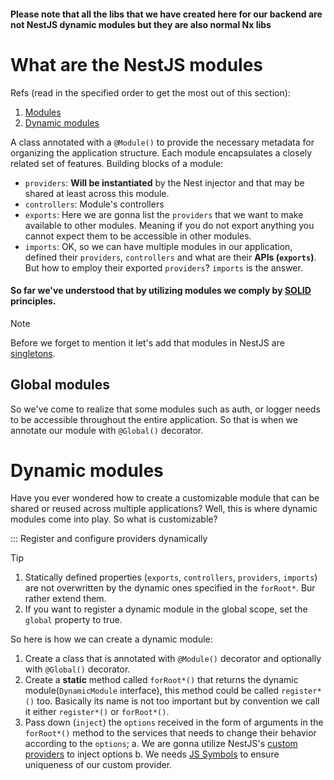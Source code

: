 #### Please note that all the libs that we have created here for our backend are not NestJS dynamic modules but they are also normal Nx libs

# What are the NestJS modules

Refs (read in the specified order to get the most out of this section):

1. [Modules](https://docs.nestjs.com/modules)
2. [Dynamic modules](https://docs.nestjs.com/fundamentals/dynamic-modules)

A class annotated with a `@Module()` to provide the necessary metadata for organizing the application structure. Each module encapsulates a closely related set of features. Building blocks of a module:

- `providers`: **Will be instantiated** by the Nest injector and that may be shared at least across this module.
- `controllers`: Module's controllers
- `exports`: Here we are gonna list the `providers` that we want to make available to other modules. Meaning if you do not export anything you cannot expect them to be accessible in other modules.
- `imports`: OK, so we can have multiple modules in our application, defined their `providers`, `controllers` and what are their **APIs (`exports`)**. But how to employ their exported `providers`? `imports` is the answer.

#### So far we've understood that by utilizing modules we comply by [SOLID](https://en.wikipedia.org/wiki/SOLID) principles.

> [!NOTE]
> Before we forget to mention it let's add that modules in NestJS are [singletons](https://en.wikipedia.org/wiki/Singleton_pattern).

## Global modules

So we've come to realize that some modules such as auth, or logger needs to be accessible throughout the entire application. So that is when we annotate our module with `@Global()` decorator.

# Dynamic modules

Have you ever wondered how to create a customizable module that can be shared or reused across multiple applications? Well, this is where dynamic modules come into play. So what is customizable?

::: Register and configure providers dynamically

> [!TIP]
>
> 1. Statically defined properties (`exports`, `controllers`, `providers`, `imports`) are not overwritten by the dynamic ones specified in the `forRoot*`. Bur rather extend them.
> 2. If you want to register a dynamic module in the global scope, set the `global` property to true.

So here is how we can create a dynamic module:

1. Create a class that is annotated with `@Module()` decorator and optionally with `@Global()` decorator.
2. Create a **static** method called `forRoot*()` that returns the dynamic module(`DynamicModule` interface), this method could be called `register*()` too. Basically its name is not too important but by convention we call it either `register*()` or `forRoot*()`.
3. Pass down (`inject`) the `options` received in the form of arguments in the `forRoot*()` method to the services that needs to change their behavior according to the `options`;
   a. We are gonna utilize NestJS's [custom providers](https://docs.nestjs.com/fundamentals/custom-providers) to inject options
   b. We needs [JS Symbols](https://developer.mozilla.org/en-US/docs/Web/JavaScript/Reference/Global_Objects/Symbol) to ensure uniqueness of our custom provider.
